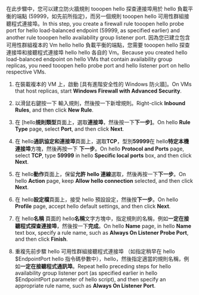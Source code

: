 <span data-ttu-id="8d0fd-101">在此步驟中，您可以建立防火牆規則 tooopen hello 探查連接埠用於 hello 負載平衡的端點 (59999，如先前所指定)，而另一個規則 tooopen hello 可用性群組接聽程式連接埠。</span><span class="sxs-lookup"><span data-stu-id="8d0fd-101">In this step, you create a firewall rule tooopen hello probe port for hello load-balanced endpoint (59999, as specified earlier) and another rule tooopen hello availability group listener port.</span></span> <span data-ttu-id="8d0fd-102">因為您已建立包含可用性群組複本的 Vm hello hello 負載平衡的端點，您需要 tooopen hello 探查連接埠和接聽程式連接埠 hello hello 各自的 Vm。</span><span class="sxs-lookup"><span data-stu-id="8d0fd-102">Because you created hello load-balanced endpoint on hello VMs that contain availability group replicas, you need tooopen hello probe port and hello listener port on hello respective VMs.</span></span>

1. <span data-ttu-id="8d0fd-103">在裝載複本的 VM 上，啟動 [具有進階安全性的 Windows 防火牆]。</span><span class="sxs-lookup"><span data-stu-id="8d0fd-103">On VMs that host replicas, start **Windows Firewall with Advanced Security**.</span></span>

2. <span data-ttu-id="8d0fd-104">以滑鼠右鍵按一下 輸入規則，然後按一下新增規則。</span><span class="sxs-lookup"><span data-stu-id="8d0fd-104">Right-click **Inbound Rules**, and then click **New Rule**.</span></span>

3. <span data-ttu-id="8d0fd-105">在 [hello**規則類型**頁面上，選取**連接埠**，然後按一下**下一步]**。</span><span class="sxs-lookup"><span data-stu-id="8d0fd-105">On hello **Rule Type** page, select **Port**, and then click **Next**.</span></span>

4. <span data-ttu-id="8d0fd-106">在 hello**通訊協定和連接埠**頁面上，選取**TCP**，型別**59999**在 hello**特定本機連接埠**方塊，然後再按一下  **下一步**。</span><span class="sxs-lookup"><span data-stu-id="8d0fd-106">On hello **Protocol and Ports** page, select **TCP**, type **59999** in hello **Specific local ports** box, and then click **Next**.</span></span>

5. <span data-ttu-id="8d0fd-107">在 hello**動作**頁面上，保留**允許 hello 連線**選取，然後再按一下**下一步**。</span><span class="sxs-lookup"><span data-stu-id="8d0fd-107">On hello **Action** page, keep **Allow hello connection** selected, and then click **Next**.</span></span>

6. <span data-ttu-id="8d0fd-108">在 hello**設定檔**頁面上，接受 hello 預設設定，然後按**下一步**。</span><span class="sxs-lookup"><span data-stu-id="8d0fd-108">On hello **Profile** page, accept hello default settings, and then click **Next**.</span></span>

7. <span data-ttu-id="8d0fd-109">在 hello**名稱** 頁面的 hello**名稱**文字方塊中，指定規則的名稱，例如**一定在接聽程式探查連接埠**，然後按一下**完成**。</span><span class="sxs-lookup"><span data-stu-id="8d0fd-109">On hello **Name** page, in hello **Name** text box, specify a rule name, such as **Always On Listener Probe Port**, and then click **Finish**.</span></span>

8. <span data-ttu-id="8d0fd-110">重複先前步驟 hello 可用性群組接聽程式連接埠 （如指定稍早在 hello $EndpointPort hello 指令碼參數中），hello，然後指定適當的規則名稱，例如**一定在接聽程式通訊埠**。</span><span class="sxs-lookup"><span data-stu-id="8d0fd-110">Repeat hello preceding steps for hello availability group listener port (as specified earlier in hello $EndpointPort parameter of hello script), and then specify an appropriate rule name, such as **Always On Listener Port**.</span></span>

